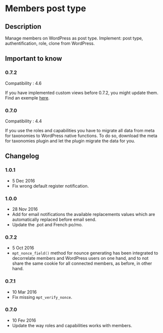 # Members post type #

## Description ##

Manage members on WordPress as post type. Implement: post type, authentification, role, clone from WordPress.

## Important to know ##

### 0.7.2
Compatibility : 4.6

If you have implemented custom views before 0.7.2, you might update them. Find an exemple [here](https://github.com/BeAPI/members-post-type/commit/2562b7e79feebf09967a2f964f3144e8f6d10930#diff-fac5c1b7350b8f3af605e75406b9c751).

### 0.7.0
Compatibility : 4.4

If you use the roles and capabilities you have to migrate all data from meta for taxonomies to WordPress native functions.
To do so, download the meta for taxonomies plugin and let the plugin migrate the data for you.

## Changelog ##

### 1.0.1
* 5 Dec 2016
* Fix wrong default register notification.

### 1.0.0
* 28 Nov 2016
* Add for email notifications the available replacements values which are automatically replaced before email send.
* Update the .pot and French po/mo.

### 0.7.2
* 5 Oct 2016
* `mpt_nonce_field()` method for nounce generating has been integrated to decorrelate members and WordPress users on one hand, and to not share the same cookie for all connected members, as before, in other hand.

### 0.7.1
* 10 Mar 2016
* Fix missing `mpt_verify_nonce`.

### 0.7.0
* 10 Fev 2016
* Update the way roles and capabilities works with members.
